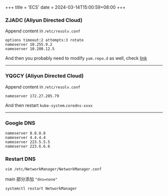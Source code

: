 +++
title = 'ECS'
date = 2024-03-14T15:00:59+08:00
+++

### ZJADC (Aliyun Directed Cloud)
Append content in `/etc/resolv.conf` 
```text
options timeout:2 attempts:3 rotate
nameserver 10.255.9.2
nameserver 10.200.12.5
```
And then you probably need to modify `yum.repo.d` as well, check [link](articles/cheatsheet/aliyun/mirrors/index.html)

---
### YQGCY (Aliyun Directed Cloud)
Append content in `/etc/resolv.conf` 
```text
nameserver 172.27.205.79
```
And then restart `kube-system`.`coredns-xxxx`

---
### Google DNS
```text
nameserver 8.8.8.8
nameserver 4.4.4.4
nameserver 223.5.5.5
nameserver 223.6.6.6
```


### Restart DNS
```shell
vim /etc/NetworkManager/NetworkManager.conf
```

main 部分添加 `"dns=none"`
```shell
systemctl restart NetworkManager
```